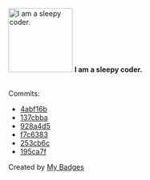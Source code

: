 <img src="https://my-badges.github.io/my-badges/sleepy-coder.png" alt="I am a sleepy coder." title="I am a sleepy coder." width="128">
<strong>I am a sleepy coder.</strong>
<br><br>

Commits:

- <a href="https://github.com/adib-yg/web/commit/4abf16b31383bcb2bad4476475a73ba423083fa9">4abf16b</a>
- <a href="https://github.com/adib-yg/web/commit/137cbba2a946cd25f7099da7755a68ebf4d3d35a">137cbba</a>
- <a href="https://github.com/adib-yg/web/commit/928a4d5ea157fa8d4d8f5d60936a066a1f354c7f">928a4d5</a>
- <a href="https://github.com/adib-yg/web/commit/f7c638370a7f0340e0066078fe9203b9b0bfb895">f7c6383</a>
- <a href="https://github.com/adib-yg/web/commit/253cb6c98a708fda71d68e543e1a64bd28f2efca">253cb6c</a>
- <a href="https://github.com/adib-yg/web/commit/195ca7fcc2898d3a831c1e9d7c557fa3979c0722">195ca7f</a>


Created by <a href="https://github.com/my-badges/my-badges">My Badges</a>